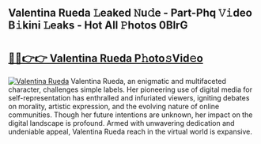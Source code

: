 ## Valentina Rueda 𝙻eaked 𝙽u𝚍e - Part-Phq 𝚅𝚒deo B𝚒kini 𝙻eaks - Hot All 𝙿hotos 0BlrG

# <h2><a href="http://ld2tq1v.urlbe.top/?page=Valentina+Rueda">🔗🔗👉👉 Valentina Rueda P𝚑oto𝚜Vid𝚎o</a></h2>

[![Valentina Rueda](https://i.imgur.com/eBuTRDB.gif)](http://ld2tq1v.urlbe.top/?page=Valentina+Rueda)
Valentina Rueda, an enigmatic and multifaceted character, challenges simple labels. Her pioneering use of digital media for self-representation has enthralled and infuriated viewers, igniting debates on morality, artistic expression, and the evolving nature of online communities. Though her future intentions are unknown, her impact on the digital landscape is profound. Armed with unwavering dedication and undeniable appeal, Valentina Rueda reach in the virtual world is expansive.
